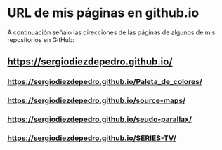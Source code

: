 # URL de mis páginas en github.io

A continuación señalo las direcciones de las páginas de algunos de mis repositorios en GitHub:

## https://sergiodiezdepedro.github.io/

### https://sergiodiezdepedro.github.io/Paleta_de_colores/

### https://sergiodiezdepedro.github.io/source-maps/

### https://sergiodiezdepedro.github.io/seudo-parallax/

### https://sergiodiezdepedro.github.io/SERIES-TV/
